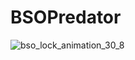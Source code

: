 # BSOPredator
![bso_lock_animation_30_8](https://github.com/user-attachments/assets/a801a89e-2ac9-4b8f-9526-21a1261bfd07)
